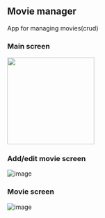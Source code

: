 ## Movie manager
App for managing movies(crud)

### Main screen
<img src="https://github.com/p-doubleg/test_movie-manager/assets/115932496/d93cf358-fb13-4c8e-b925-13338cf6b3e2" width="200" />

### Add/edit movie screen
![image](https://github.com/p-doubleg/test_movie-manager/assets/115932496/7fb574a2-62c3-4c91-bea9-87fb72c1b9a0)

### Movie screen
![image](https://github.com/p-doubleg/test_movie-manager/assets/115932496/8c691df6-9b4b-4377-9339-d6bf6fbeeb0b)
